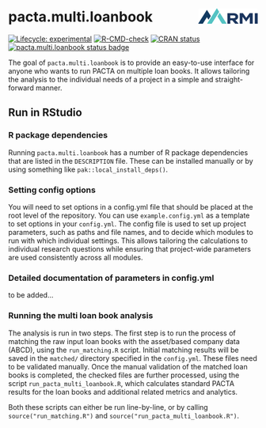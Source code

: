 # pacta.multi.loanbook <a href="https://rmi-pacta.github.io/pacta.multi.loanbook"><img src="man/figures/logo.png" align="right" height="31" /></a>


<!-- badges: start -->
[![Lifecycle: experimental](https://img.shields.io/badge/lifecycle-experimental-orange.svg)](https://lifecycle.r-lib.org/articles/stages.html#experimental)
[![R-CMD-check](https://github.com/RMI-PACTA/pacta.multi.loanbook/actions/workflows/R-CMD-check.yaml/badge.svg)](https://github.com/RMI-PACTA/pacta.multi.loanbook/actions/workflows/R-CMD-check.yaml)
[![CRAN
status](https://www.r-pkg.org/badges/version/pacta.multi.loanbook)](https://CRAN.R-project.org/package=pacta.multi.loanbook)
[![pacta.multi.loanbook status badge](https://rmi-pacta.r-universe.dev/badges/pacta.multi.loanbook)](https://rmi-pacta.r-universe.dev/pacta.multi.loanbook)
<!-- badges: end -->

The goal of `pacta.multi.loanbook` is to provide an easy-to-use
interface for anyone who wants to run PACTA on multiple loan books. It
allows tailoring the analysis to the individual needs of a project in a
simple and straight-forward manner.

## Run in RStudio

### R package dependencies

Running `pacta.multi.loanbook` has a number of R package dependencies that are listed in the `DESCRIPTION` file. These can be installed manually or by using something like `pak::local_install_deps()`.

### Setting config options

You will need to set options in a config.yml file that should be placed at the root level of the repository. You can use `example.config.yml` as a template to set options in your `config.yml`. The config file is used to set up project parameters, such as paths and file names, and to decide which modules to run with which individual settings. This allows tailoring the calculations to individual research questions while ensuring that project-wide parameters are used consistently across all modules.

### Detailed documentation of parameters in config.yml

to be added...

### Running the multi loan book analysis

The analysis is run in two steps. The first step is to run the process of matching the raw input loan books with the asset/based company data (ABCD), using the `run_matching.R` script. Initial matching results will be saved in the `matched/` directory specified in the `config.yml`. These files need to be validated manually. Once the manual validation of the matched loan books is completed, the checked files are further processed, using the script `run_pacta_multi_loanbook.R`, which calculates standard PACTA results for the loan books and additional related metrics and analytics.

Both these scripts can either be run line-by-line, or by calling `source("run_matching.R")` and `source("run_pacta_multi_loanbook.R")`.
